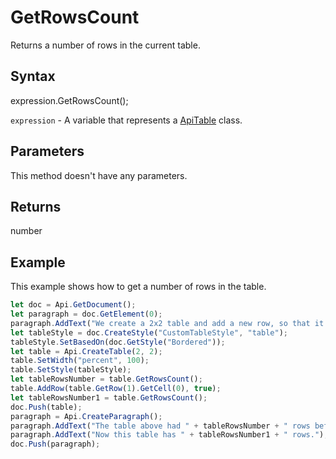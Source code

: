 # GetRowsCount

Returns a number of rows in the current table.

## Syntax

expression.GetRowsCount();

`expression` - A variable that represents a [ApiTable](../ApiTable.md) class.

## Parameters

This method doesn't have any parameters.

## Returns

number

## Example

This example shows how to get a number of rows in the table.

```javascript
let doc = Api.GetDocument();
let paragraph = doc.GetElement(0);
paragraph.AddText("We create a 2x2 table and add a new row, so that it becomes 2x3:");
let tableStyle = doc.CreateStyle("CustomTableStyle", "table");
tableStyle.SetBasedOn(doc.GetStyle("Bordered"));
let table = Api.CreateTable(2, 2);
table.SetWidth("percent", 100);
table.SetStyle(tableStyle);
let tableRowsNumber = table.GetRowsCount();
table.AddRow(table.GetRow(1).GetCell(0), true);
let tableRowsNumber1 = table.GetRowsCount();
doc.Push(table);
paragraph = Api.CreateParagraph();
paragraph.AddText("The table above had " + tableRowsNumber + " rows before we added a new one. ");
paragraph.AddText("Now this table has " + tableRowsNumber1 + " rows.");
doc.Push(paragraph);
```
